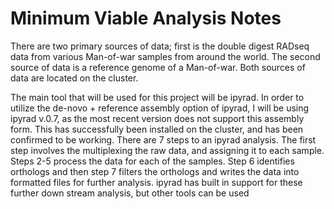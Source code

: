 # Minimum Viable Analysis Notes

There are two primary sources of data; first is the double digest RADseq data from various Man-of-war samples from around the world. 
The second source of data is a reference genome of a Man-of-war. Both sources of data are located on the cluster.

The main tool that will be used for this project will be ipyrad. In order to utilize the de-novo + reference assembly option of ipyrad, I will be using ipyrad v.0.7, as the most recent version does not support this assembly form. This has successfully been installed on the cluster, and has been confirmed to be working. There are 7 steps to an ipyrad analysis. The first step involves the multiplexing the raw data, and assigning it to each sample. Steps 2-5 process the data for each of the samples. Step 6 identifies orthologs and then step 7 filters the orthologs and writes the data into formatted files for further analysis. ipyrad has built in support for these further down stream analysis, but other tools can be used
